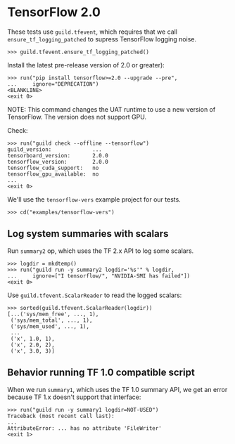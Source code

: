 # TensorFlow 2.0

These tests use `guild.tfevent`, which requires that we call
`ensure_tf_logging_patched` to supress TensorFlow logging noise.

    >>> guild.tfevent.ensure_tf_logging_patched()

Install the latest pre-release version of 2.0 or greater):

    >>> run("pip install tensorflow>=2.0 --upgrade --pre",
    ...     ignore="DEPRECATION")
    <BLANKLINE>
    <exit 0>

NOTE: This command changes the UAT runtime to use a new version of
TensorFlow. The version does not support GPU.

Check:

    >>> run("guild check --offline --tensorflow")
    guild_version:             ...
    tensorboard_version:       2.0.0
    tensorflow_version:        2.0.0
    tensorflow_cuda_support:   no
    tensorflow_gpu_available:  no
    ...
    <exit 0>

We'll use the `tensorflow-vers` example project for our tests.

    >>> cd("examples/tensorflow-vers")

## Log system summaries with scalars

Run `summary2` op, which uses the TF 2.x API to log some scalars.

    >>> logdir = mkdtemp()
    >>> run("guild run -y summary2 logdir='%s'" % logdir,
    ...     ignore=["I tensorflow/", "NVIDIA-SMI has failed"])
    <exit 0>


Use `guild.tfevent.ScalarReader` to read the logged scalars:

    >>> sorted(guild.tfevent.ScalarReader(logdir))
    [...('sys/mem_free', ..., 1),
     ('sys/mem_total', ..., 1),
     ('sys/mem_used', ..., 1),
     ...
     ('x', 1.0, 1),
     ('x', 2.0, 2),
     ('x', 3.0, 3)]

## Behavior running TF 1.0 compatible script

When we run `summary1`, which uses the TF 1.0 summary API, we get an
error because TF 1.x doesn't support that interface:

    >>> run("guild run -y summary1 logdir=NOT-USED")
    Traceback (most recent call last):
    ...
    AttributeError: ... has no attribute 'FileWriter'
    <exit 1>

